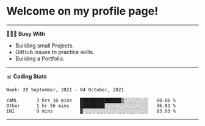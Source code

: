 # Welcome on my profile page!
<!-- print(("dralla"[::-1]+"s").capitalize()) -->

---
👨🏻‍💻 **Busy With**
* Building small Projects.
* GitHub issues to practice skills.
* Building a Portfolio.

---
📊 **Coding Stats**
<!--START_SECTION:waka-->
```text
Week: 28 September, 2021 - 04 October, 2021

YAML       3 hrs 16 mins   ███████████████▒░░░░░░░░░   60.86 % 
Other      1 hr 56 mins    █████████░░░░░░░░░░░░░░░░   36.03 % 
INI        9 mins          ▓░░░░░░░░░░░░░░░░░░░░░░░░   03.03 % 
```
<!--END_SECTION:waka-->
---
